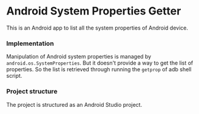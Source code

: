 # Android System Properties Getter
This is an Android app to list all the system properties of Android device.

### Implementation
Manipulation of Android system properties is managed by `android.os.SystemProperties`. But it doesn't provide a way to get the list of properties. So the list is retrieved through running the `getprop` of adb shell script.

### Project structure
The project is structured as an Android Studio project.
